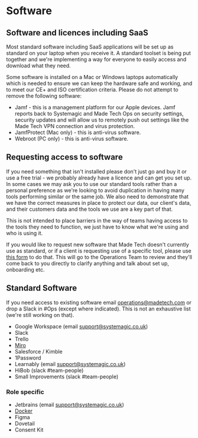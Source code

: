# Software

## Software and licences including SaaS
Most standard software including SaaS applications will be set up as standard on your laptop when you receive it. A standard toolset is being put together and we're implementing a way for everyone to easily access and download what they need.

Some software is installed on a Mac or Windows laptops automatically which is needed to ensure we can keep the hardware safe and working, and to meet our CE+ and ISO certification criteria. Please do not attempt to remove the following software:
- Jamf - this is a management platform for our Apple devices. Jamf reports back to Systemagic and Made Tech Ops on security settings, security updates and will allow us to remotely push out settings like the Made Tech VPN connection and virus protection.
- JamfProtect (Mac only) - this is anti-virus software.
- Webroot (PC only) - this is anti-virus software.

## Requesting access to software
If you need something that isn't installed please don't just go and buy it or use a free trial - we probably already have a licence and can get you set up. In some cases we may ask you to use our standard tools rather than a personal preference as we're looking to avoid duplication in having many tools performing similar or the same job. We also need to demonstrate that we have the correct measures in place to protect our data, our client's data, and their customers data and the tools we use are a key part of that.

This is not intended to place barriers in the way of teams having access to the tools they need to function, we just have to know what we're using and who is using it.

If you would like to request new software that Made Tech doesn't currently use as standard, or if a client is requesting use of a specific tool, please use [this form](https://docs.google.com/forms/d/14yjYQttTsW38g0gUCTo5gqeUcLd1fFyk8O2pL5PyOr8/edit) to do that. This will go to the Operations Team to review and they'll come back to you directly to clarify anything and talk about set up, onboarding etc.

## Standard Software
If you need access to existing software email [operations@madetech.com](mailto:operations@madetech.com) or drop a Slack in #Ops (except where indicated). This is not an exhaustive list (we're still working on that).

- Google Workspace (email [support@systemagic.co.uk](mailto:support@systemagic.co.uk))
- Slack
- Trello
- [Miro](https://github.com/madetech/handbook/blob/main/guides/it/Miro.md)
- Salesforce / Kimble
- 1Password
- Learnably (email [support@systemagic.co.uk](mailto:support@systemagic.co.uk))
- HiBob (slack #team-people)
- Small Improvements (slack #team-people)

### Role specific
- Jetbrains (email [support@systemagic.co.uk](mailto:support@systemagic.co.uk))
- [Docker](https://github.com/madetech/handbook/blob/main/guides/it/docker.md)
- Figma
- Dovetail
- Consent Kit
